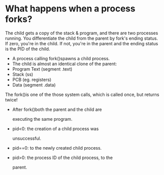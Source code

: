 # What happens when a process forks?

The child gets a copy of the stack & program, and there are two processes running. You differentiate the child from the parent by fork's ending status. If zero, you're in the child. If not, you're in the parent and the ending status is the PID of the child.

* A process calling fork\(\)spawns a child process.
* The child is almost an identical clone of the parent:
* Program Text \(segment .text\)
* Stack \(ss\)
* PCB \(eg. registers\)
* Data \(segment .data\)

The fork\(\)is one of the those system calls, which is called once, but returns twice!

* After fork\(\)both the parent and the child are

  executing the same program.

* pid&lt;0: the creation of a child process was

  unsuccessful.

* pid==0: to the newly created child process.
* pid&gt;0: the process ID of the child process, to the

  parent. 

